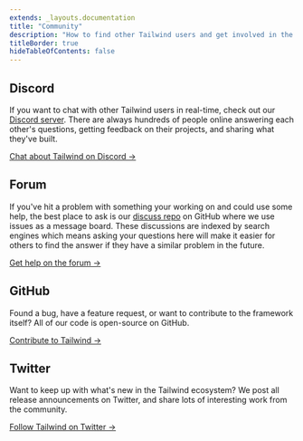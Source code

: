 ```yaml
---
extends: _layouts.documentation
title: "Community"
description: "How to find other Tailwind users and get involved in the community."
titleBorder: true
hideTableOfContents: false
---
```


## Discord

If you want to chat with other Tailwind users in real-time, check out our [Discord server](/discord). There are always hundreds of people online answering each other's questions, getting feedback on their projects, and sharing what they've built.

[Chat about Tailwind on Discord &rarr;](/discord)

## Forum

If you've hit a problem with something your working on and could use some help, the best place to ask is our [discuss repo](/forum) on GitHub where we use issues as a message board. These discussions are indexed by search engines which means asking your questions here will make it easier for others to find the answer if they have a similar problem in the future.

[Get help on the forum &rarr;](/forum)

## GitHub

Found a bug, have a feature request, or want to contribute to the framework itself? All of our code is open-source on GitHub.

[Contribute to Tailwind &rarr;](https://github.com/tailwindcss/tailwindcss)

## Twitter

Want to keep up with what's new in the Tailwind ecosystem? We post all release announcements on Twitter, and share lots of interesting work from the community.

[Follow Tailwind on Twitter &rarr;](https://twitter.com/tailwindcss)


